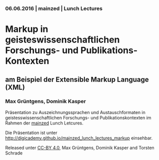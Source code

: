 ### 06.06.2016 | mainzed | Lunch Lectures

# Markup in geisteswissenschaftlichen Forschungs- und Publikations-Kontexten

## am Beispiel der  Extensible Markup Language (XML)

### Max Grüntgens, Dominik Kasper

Präsentation zu Auszeichnungssprachen und Austauschformaten in geistesswissenschaftlichen Forschungs- und Publikationskontexten im Rahmen der <a href="http://www.mainzed.org">mainzed</a> Lunch Letcures.

Die Präsentation ist unter <a href="http://digicademy.github.io/mainzed_lunch_lectures_markup">http://digicademy.github.io/mainzed_lunch_lectures_markup</a> einsehbar.

Released unter [CC-BY 4.0](https://creativecommons.org/licenses/by/4.0/), Max Grüntgens, Dominik Kasper and Torsten Schrade
